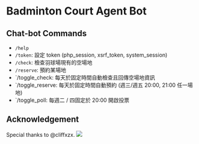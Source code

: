 # Badminton Court Agent Bot

## Chat-bot Commands
- `/help`
- `/token`: 設定 token (php_session, xsrf_token, system_session)
- `/check`: 檢查羽球場現有的空場地
- `/reserve`: 預約某場地
- `/toggle_check: 每天於固定時間自動檢查且回傳空場地資訊
- `/toggle_reserve: 每天於固定時間自動預約 (週三/週五 20:00, 21:00 任一場地)
- `/toggle_poll: 每週二 / 四固定於 20:00 開啟投票
## Acknowledgement
Special thanks to @cliffxzx.
![](https://avatars.githubusercontent.com/u/44764053?v=4)